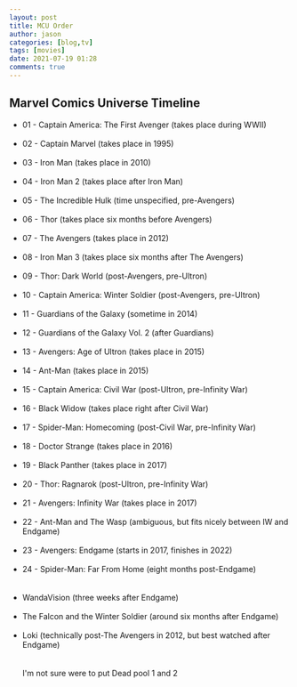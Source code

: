 ```yaml
---
layout: post
title: MCU Order
author: jason
categories: [blog,tv]
tags: [movies]
date: 2021-07-19 01:28
comments: true
---
```


## Marvel Comics Universe Timeline

<div align="left">
<ul>
<li> 01 - Captain America: The First Avenger (takes place during WWII) </li><br>
<li> 02 - Captain Marvel (takes place in 1995) </li><br>
<li> 03 - Iron Man (takes place in 2010) </li><br>
<li> 04 - Iron Man 2 (takes place after Iron Man) </li><br>
<li> 05 - The Incredible Hulk (time unspecified, pre-Avengers) </li><br>
<li> 06 - Thor (takes place six months before Avengers) </li><br>
<li> 07 - The Avengers (takes place in 2012) </li><br>
<li> 08 - Iron Man 3 (takes place six months after The Avengers) </li><br>
<li> 09 - Thor: Dark World (post-Avengers, pre-Ultron) </li><br>
<li> 10 - Captain America: Winter Soldier (post-Avengers, pre-Ultron) </li><br>
<li> 11 - Guardians of the Galaxy (sometime in 2014) </li><br>
<li> 12 - Guardians of the Galaxy Vol. 2 (after Guardians) </li><br>
<li> 13 - Avengers: Age of Ultron (takes place in 2015) </li><br>
<li> 14 - Ant-Man (takes place in 2015) </li><br>
<li> 15 - Captain America: Civil War (post-Ultron, pre-Infinity War) </li><br>
<li> 16 - Black Widow (takes place right after Civil War) </li><br>
<li> 17 - Spider-Man: Homecoming (post-Civil War, pre-Infinity War) </li><br>
<li> 18 - Doctor Strange (takes place in 2016) </li><br>
<li> 19 - Black Panther (takes place in 2017) </li><br>
<li> 20 - Thor: Ragnarok (post-Ultron, pre-Infinity War) </li><br>
<li> 21 - Avengers: Infinity War (takes place in 2017) </li><br>
<li> 22 - Ant-Man and The Wasp (ambiguous, but fits nicely between IW and Endgame) </li><br>
<li> 23 - Avengers: Endgame (starts in 2017, finishes in 2022) </li><br>
<li> 24 - Spider-Man: Far From Home (eight months post-Endgame) </li><br>
<br />
<li> WandaVision (three weeks after Endgame)</li><br>
<li> The Falcon and the Winter Soldier (around six months after Endgame)</li><br>
<li> Loki (technically post-The Avengers in 2012, but best watched after Endgame)</li><br><br>
I'm not sure were to put Dead pool 1 and 2  
</div>  
